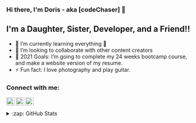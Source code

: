 ### Hi there, I'm Doris - aka [codeChaser] 👋

## I'm a Daughter, Sister, Developer, and a Friend!!

- 🌱 I’m currently learning everything 🤣
- 👯 I’m looking to collaborate with other content creators
- 🥅 2021 Goals: I’m going to complete my 24 weeks bootcamp course, and make a website version of my resume.
- ⚡ Fun fact: I love photography and play guitar.


### Connect with me:
[<img align="left" alt="codeSTACKr | Twitter" width="22px" src="https://cdn.jsdelivr.net/npm/simple-icons@v3/icons/twitter.svg" />][twitter]
[<img align="left" alt="codeSTACKr | LinkedIn" width="22px" src="https://cdn.jsdelivr.net/npm/simple-icons@v3/icons/linkedin.svg" />][linkedin]
[<img align="left" alt="codeSTACKr | Instagram" width="22px" src="https://cdn.jsdelivr.net/npm/simple-icons@v3/icons/instagram.svg" />][instagram]


<br />
<br />


<details>
  <summary>:zap: GitHub Stats</summary>

  <img alt="Doris's GitHub Stats" src="https://github-readme-stats-gamma-sandy.vercel.app/api?username=mantaoxu&show_icons=true&hide_border=true" />

</details>

<br />

[twitter]: https://twitter.com/mantaoxu2
[instagram]: https://www.instagram.com/dordordoriss/
[linkedin]: https://www.linkedin.com/in/mantao-doris-xu-175b48a8/
